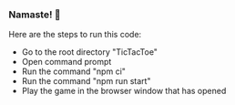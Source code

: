 ### Namaste! 👋

Here are the steps to run this code:
- Go to the root directory "TicTacToe"
- Open command prompt
- Run the command "npm ci"
- Run the command "npm run start"
- Play the game in the browser window that has opened
